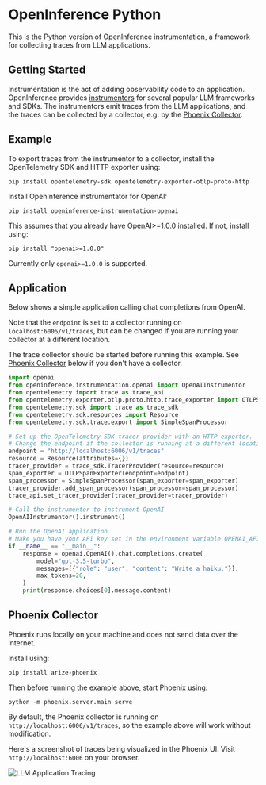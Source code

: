 # OpenInference Python

This is the Python version of OpenInference instrumentation, a framework for collecting traces from LLM applications.

## Getting Started

Instrumentation is the act of adding observability code to an application. OpenInference provides [instrumentors](https://github.com/Arize-ai/openinference?tab=readme-ov-file#python) for several popular LLM frameworks and SDKs. The instrumentors emit traces from the LLM applications, and the traces can be collected by a collector, e.g. by the [Phoenix Collector](#phoenix-collector).

## Example

To export traces from the instrumentor to a collector, install the OpenTelemetry SDK and HTTP exporter using:

```shell
pip install opentelemetry-sdk opentelemetry-exporter-otlp-proto-http
```

Install OpenInference instrumentator for OpenAI:

```shell
pip install openinference-instrumentation-openai
```

This assumes that you already have OpenAI>=1.0.0 installed. If not, install using:

```shell
pip install "openai>=1.0.0"
```

Currently only `openai>=1.0.0` is supported.

## Application

Below shows a simple application calling chat completions from OpenAI.

Note that the `endpoint` is set to a collector running on `localhost:6006/v1/traces`, but can be changed if you are running your collector at a different location.

The trace collector should be started before running this example. See [Phoenix Collector](#phoenix-collector) below if you don't have a collector.

```python
import openai
from openinference.instrumentation.openai import OpenAIInstrumentor
from opentelemetry import trace as trace_api
from opentelemetry.exporter.otlp.proto.http.trace_exporter import OTLPSpanExporter
from opentelemetry.sdk import trace as trace_sdk
from opentelemetry.sdk.resources import Resource
from opentelemetry.sdk.trace.export import SimpleSpanProcessor

# Set up the OpenTelemetry SDK tracer provider with an HTTP exporter.
# Change the endpoint if the collector is running at a different location.
endpoint = "http://localhost:6006/v1/traces"
resource = Resource(attributes={})
tracer_provider = trace_sdk.TracerProvider(resource=resource)
span_exporter = OTLPSpanExporter(endpoint=endpoint)
span_processor = SimpleSpanProcessor(span_exporter=span_exporter)
tracer_provider.add_span_processor(span_processor=span_processor)
trace_api.set_tracer_provider(tracer_provider=tracer_provider)

# Call the instrumentor to instrument OpenAI
OpenAIInstrumentor().instrument()

# Run the OpenAI application.
# Make you have your API key set in the environment variable OPENAI_API_KEY.
if __name__ == "__main__":
    response = openai.OpenAI().chat.completions.create(
        model="gpt-3.5-turbo",
        messages=[{"role": "user", "content": "Write a haiku."}],
        max_tokens=20,
    )
    print(response.choices[0].message.content)
```

## Phoenix Collector

Phoenix runs locally on your machine and does not send data over the internet.

Install using:

```shell
pip install arize-phoenix
```

Then before running the example above, start Phoenix using:

```shell
python -m phoenix.server.main serve
```

By default, the Phoenix collector is running on `http://localhost:6006/v1/traces`, so the example above will work without modification.

Here's a screenshot of traces being visualized in the Phoenix UI. Visit `http://localhost:6006` on your browser.

![LLM Application Tracing](https://github.com/Arize-ai/phoenix-assets/blob/main/gifs/langchain_rag_stuff_documents_chain_10mb.gif?raw=true)
